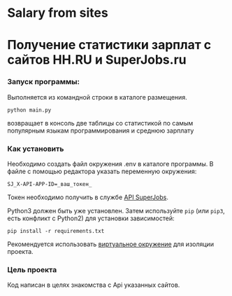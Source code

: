 # Salary from sites
# Получение статистики зарплат с сайтов HH.RU и SuperJobs.ru

### Запуск программы:
Выполняется из командной строки в каталоге размещения.
```
python main.py
```
возвращает в консоль две таблицы 
со статистикой по самым популярным языкам программирования и среднюю зарплату


### Как установить
Необходимо создать файл окружения .env в каталоге программы.
В файле с помощью редактора указать переменную окружения: 
```
SJ_X-API-APP-ID=_ваш_токен_
```
Токен необходимо получить в службе [API SuperJobs](https://api.superjob.ru/).

Python3 должен быть уже установлен. Затем используйте `pip` (или `pip3`, есть конфликт с Python2) для установки зависимостей:
```
pip install -r requirements.txt
```
Рекомендуется использовать [виртуальное окружение](https://docs.python.org/3/library/venv.html) для изоляции проекта. 

### Цель проекта
Код написан в целях знакомства с Api указанных сайтов.
